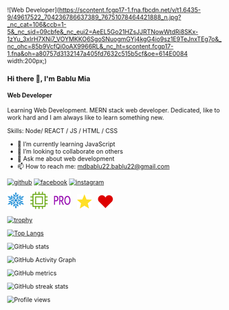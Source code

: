![Web Developer](https://scontent.fcgp17-1.fna.fbcdn.net/v/t1.6435-9/49617522_704236786637389_76751078464421888_n.jpg?_nc_cat=106&ccb=1-5&_nc_sid=09cbfe&_nc_eui2=AeEL5Go21HZsJJRTNowWtdRi8SKx-1zYu_3xIrH7XNi7_VOYMKKO6SgoSNuogmGYj4kgG4io9sz1E9TeJnxTEg7o&_nc_ohc=85b9VcfQj0oAX9966RL&_nc_ht=scontent.fcgp17-1.fna&oh=a80757d3132147a405fd7632c515b5cf&oe=614E0084 width:200px;)
### Hi there 👋, I'm Bablu Mia
#### Web Developer

Learning Web Development. MERN stack web developer. Dedicated, like to work hard and I am always like to learn something new.

Skills: Node/ REACT / JS / HTML / CSS

- 🌱 I’m currently learning JavaScript 
- 👯 I’m looking to collaborate on others 
- 💬 Ask me about web development 
- 📫 How to reach me: mdbablu22.bablu22@gmail.com 


[<img src='https://cdn.jsdelivr.net/npm/simple-icons@3.0.1/icons/github.svg' alt='github' height='40'>](https://github.com/Bablu22)  [<img src='https://cdn.jsdelivr.net/npm/simple-icons@3.0.1/icons/facebook.svg' alt='facebook' height='40'>](https://www.facebook.com/bablu2620)  [<img src='https://cdn.jsdelivr.net/npm/simple-icons@3.0.1/icons/instagram.svg' alt='instagram' height='40'>](https://www.instagram.com/bablu_mia07/)  

<a href='https://archiveprogram.github.com/'><img src='https://raw.githubusercontent.com/acervenky/animated-github-badges/master/assets/acbadge.gif' width='40' height='40'></a> <a href='https://docs.github.com/en/developers'><img src='https://raw.githubusercontent.com/acervenky/animated-github-badges/master/assets/devbadge.gif' width='40' height='40'></a> <a href='https://github.com/pricing'><img src='https://raw.githubusercontent.com/acervenky/animated-github-badges/master/assets/pro.gif' width='40' height='40'></a> <a href='https://stars.github.com/'><img src='https://raw.githubusercontent.com/acervenky/animated-github-badges/master/assets/starbadge.gif' width='35' height='35'></a> <a href='https://docs.github.com/en/github/supporting-the-open-source-community-with-github-sponsors'><img src='https://raw.githubusercontent.com/acervenky/animated-github-badges/master/assets/sponsorbadge.gif' width='35' height='35'></a> 

[![trophy](https://github-profile-trophy.vercel.app/?username=Bablu22)](https://github.com/ryo-ma/github-profile-trophy)

[![Top Langs](https://github-readme-stats.vercel.app/api/top-langs/?username=Bablu22)](https://github.com/anuraghazra/github-readme-stats)

![GitHub stats](https://github-readme-stats.vercel.app/api?username=Bablu22&show_icons=true&count_private=true)  

![GitHub Activity Graph](https://activity-graph.herokuapp.com/graph?username=Bablu22)  

![GitHub metrics](https://metrics.lecoq.io/Bablu22)  

![GitHub streak stats](https://github-readme-streak-stats.herokuapp.com/?user=Bablu22)  

![Profile views](https://gpvc.arturio.dev/Bablu22)  
